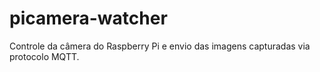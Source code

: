 # picamera-watcher
Controle da câmera do Raspberry Pi e envio das imagens capturadas via protocolo MQTT.
